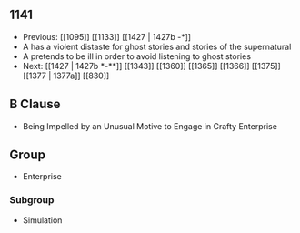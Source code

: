 ## 1141
- Previous: [[1095]] [[1133]] [[1427 | 1427b -*]] 
- A has a violent distaste for ghost stories and stories of the supernatural
- A pretends to be ill in order to avoid listening to ghost stories
- Next: [[1427 | 1427b *-**]] [[1343]] [[1360]] [[1365]] [[1366]] [[1375]] [[1377 | 1377a]] [[830]] 

## B Clause
- Being Impelled by an Unusual Motive to Engage in Crafty Enterprise

## Group
- Enterprise

### Subgroup
- Simulation


